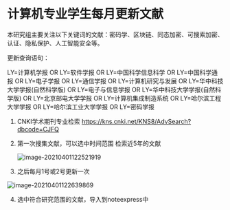 # 计算机专业学生每月更新文献

本研究组主要关注以下关键词的文献：密码学、区块链、同态加密、可搜索加密、认证、隐私保护、人工智能安全等。

更新查询语句：

LY=计算机学报 OR LY=软件学报 OR LY=中国科学信息科学 OR LY=中国科学通报 OR LY=电子学报 OR LY=通信学报  OR LY=计算机研究与发展 OR LY=华中科技大学学报(自然科学版) OR LY=电子与信息学报 OR LY=华中科技大学学报(自然科学版) OR LY=北京邮电大学学报 OR LY=计算机集成制造系统  OR LY=哈尔滨工程大学学报  OR LY=哈尔滨工业大学学报 OR LY=密码学报

1. CNKI学术期刊专业检索 https://kns.cnki.net/KNS8/AdvSearch?dbcode=CJFQ

   

2. 第一次搜集文献，可以选中时间范围 检索近5年的文献

   ![image-20210401122521919](C:\Users\Administrator\AppData\Roaming\Typora\typora-user-images\image-20210401122521919.png)

3. 之后每月1号或2号更新一次

![image-20210401122639869](C:\Users\Administrator\AppData\Roaming\Typora\typora-user-images\image-20210401122639869.png)

4. 选中符合研究范围的文献，导入到noteexpress中